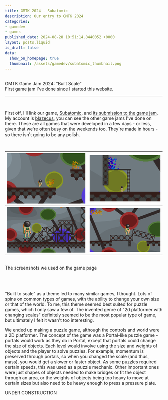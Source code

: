 ```yaml
---
title: GMTK 2024 - Subatomic
description: Our entry to GMTK 2024
categories:
- gamedev
- games
published_date: 2024-08-28 10:51:14.8440052 +0000
layout: posts.liquid
is_draft: false
data:
  show_on_homepage: true
  thumbnail: /assets/gamedev/subatomic_thumbnail.png
---
```

<div class = "blog-post">
<br>
<div class = "title">
GMTK Game Jam 2024: "Built Scale"
</div>

<div class = "page-summary">
First game jam I've done since I started this website. 
</div>
<hr>
<br>


First off, I'll link our game, <a href = "https://wavefriend.itch.io/subatomic">Subatomic</a>, and <a href = "https://itch.io/jam/gmtk-2024/rate/2901742">its submission to the game jam</a>. My account is <a href = "https://itch.io/profile/blazecus">blazecus</a>, you can see the other game jams I've done on there. These are all games that were developed in a few days - or less, given that we're often busy on the weekends too. They're made in hours - so there isn't going to be any polish. 

<div class = "bg-div">
<br>
<table class = "image-table">
<tr>
<th><img src="/assets/gamedev/sub2.png"></th>
<th><img src="/assets/gamedev/sub4.png"></th>
</tr>
<tr>
<th><img src="/assets/gamedev/sub1.png"></th>
<th><img src="/assets/gamedev/sub3.png"></th>
</tr>
</table>
<br>
The screenshots we used on the game page

<br>
<br>
</div>
<br>
<br>

"Built to scale" as a theme led to many similar games, I thought. Lots of spins on common types of games, with the ability to change your own size or that of the world. To me, this theme seemed best suited for puzzle games, which I only saw a few of. The invented genre of "2d platformer with changing scales" definitely seemed to be the most popular type of game, but ultimately I felt it wasn't too interesting.

We ended up making a puzzle game, although the controls and world were a 2D platformer. The concept of the game was a Portal-like puzzle game - portals would work as they do in Portal, except that portals could change the size of objects. Each level would involve using the size and weights of objects and the player to solve puzzles. For example, momentum is preserved through portals, so when you changed the scale (and thus, mass), you would get a slower or faster object. As some puzzles required certain speeds, this was used as a puzzle mechanic. Other important ones were just shapes of objects needed to make bridges or fit the object through an area, or the weights of objects being too heavy to move at certain sizes but also need to be heavy enough to press a pressure plate. 

UNDER CONSTRUCTION
</div>